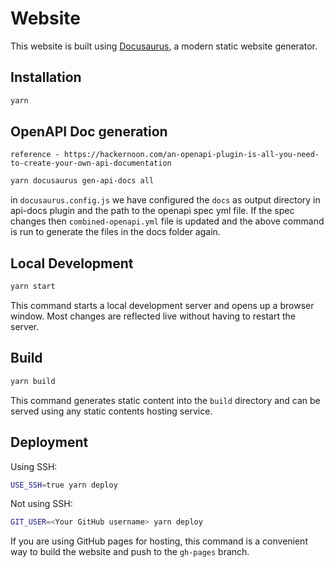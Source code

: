 # Website

This website is built using [Docusaurus](https://docusaurus.io/), a modern static website generator.

## Installation

```bash
yarn
```

## OpenAPI Doc generation

`reference - https://hackernoon.com/an-openapi-plugin-is-all-you-need-to-create-your-own-api-documentation`

```bash
yarn docusaurus gen-api-docs all
```
in `docusaurus.config.js` we have configured the `docs` as output directory in api-docs plugin and the path to the openapi spec yml file. If the spec changes then `combined-openapi.yml` file is updated and the above command is run to generate the files in the docs folder again. 

## Local Development

```bash
yarn start
```

This command starts a local development server and opens up a browser window. Most changes are reflected live without having to restart the server.

## Build

```bash
yarn build
```

This command generates static content into the `build` directory and can be served using any static contents hosting service.

## Deployment

Using SSH:

```bash
USE_SSH=true yarn deploy
```

Not using SSH:

```bash
GIT_USER=<Your GitHub username> yarn deploy
```

If you are using GitHub pages for hosting, this command is a convenient way to build the website and push to the `gh-pages` branch.
